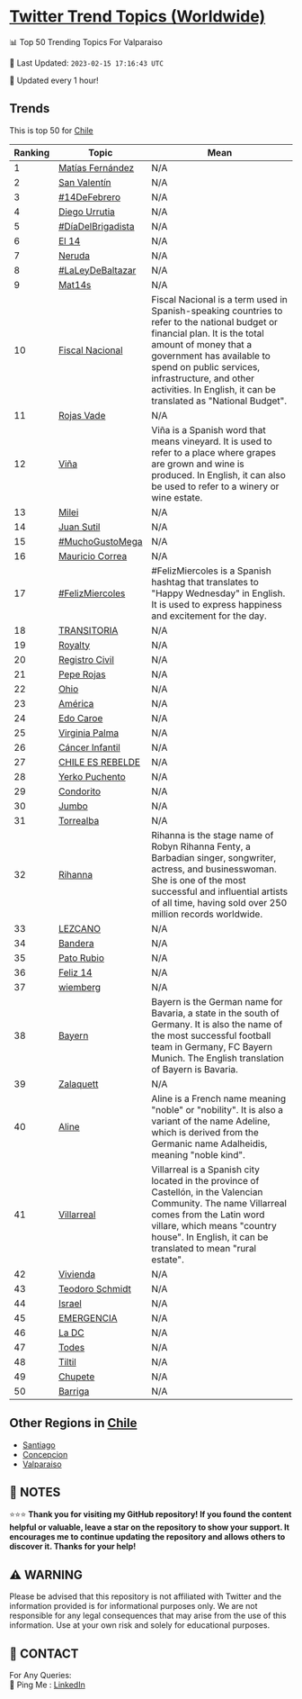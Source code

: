 [Twitter Trend Topics (Worldwide)](https://github.com/ErcinDedeoglu/Twitter-Trend-Topics)
==========


📊 Top 50 Trending Topics For Valparaiso

📆 Last Updated: `2023-02-15 17:16:43 UTC`

🔧 Updated every 1 hour!


## Trends

This is top 50 for [Chile](</Chile>)

| Ranking | Topic | Mean |
| ------- | ------------ | ------------ |
| 1 | [Matías Fernández](http://twitter.com/search?q=Mat%c3%adas+Fern%c3%a1ndez) | N/A |
| 2 | [San Valentín](http://twitter.com/search?q=San+Valent%c3%adn) | N/A |
| 3 | [#14DeFebrero](http://twitter.com/search?q=%2314DeFebrero) | N/A |
| 4 | [Diego Urrutia](http://twitter.com/search?q=Diego+Urrutia) | N/A |
| 5 | [#DíaDelBrigadista](http://twitter.com/search?q=%23D%c3%adaDelBrigadista) | N/A |
| 6 | [El 14](http://twitter.com/search?q=El+14) | N/A |
| 7 | [Neruda](http://twitter.com/search?q=Neruda) | N/A |
| 8 | [#LaLeyDeBaltazar](http://twitter.com/search?q=%23LaLeyDeBaltazar) | N/A |
| 9 | [Mat14s](http://twitter.com/search?q=Mat14s) | N/A |
| 10 | [Fiscal Nacional](http://twitter.com/search?q=Fiscal+Nacional) | Fiscal Nacional is a term used in Spanish-speaking countries to refer to the national budget or financial plan. It is the total amount of money that a government has available to spend on public services, infrastructure, and other activities. In English, it can be translated as "National Budget". |
| 11 | [Rojas Vade](http://twitter.com/search?q=Rojas+Vade) | N/A |
| 12 | [Viña](http://twitter.com/search?q=Vi%c3%b1a) | Viña is a Spanish word that means vineyard. It is used to refer to a place where grapes are grown and wine is produced. In English, it can also be used to refer to a winery or wine estate. |
| 13 | [Milei](http://twitter.com/search?q=Milei) | N/A |
| 14 | [Juan Sutil](http://twitter.com/search?q=Juan+Sutil) | N/A |
| 15 | [#MuchoGustoMega](http://twitter.com/search?q=%23MuchoGustoMega) | N/A |
| 16 | [Mauricio Correa](http://twitter.com/search?q=Mauricio+Correa) | N/A |
| 17 | [#FelizMiercoles](http://twitter.com/search?q=%23FelizMiercoles) | #FelizMiercoles is a Spanish hashtag that translates to "Happy Wednesday" in English. It is used to express happiness and excitement for the day. |
| 18 | [TRANSITORIA](http://twitter.com/search?q=TRANSITORIA) | N/A |
| 19 | [Royalty](http://twitter.com/search?q=Royalty) | N/A |
| 20 | [Registro Civil](http://twitter.com/search?q=Registro+Civil) | N/A |
| 21 | [Pepe Rojas](http://twitter.com/search?q=Pepe+Rojas) | N/A |
| 22 | [Ohio](http://twitter.com/search?q=Ohio) | N/A |
| 23 | [América](http://twitter.com/search?q=Am%c3%a9rica) | N/A |
| 24 | [Edo Caroe](http://twitter.com/search?q=Edo+Caroe) | N/A |
| 25 | [Virginia Palma](http://twitter.com/search?q=Virginia+Palma) | N/A |
| 26 | [Cáncer Infantil](http://twitter.com/search?q=C%c3%a1ncer+Infantil) | N/A |
| 27 | [CHILE ES REBELDE](http://twitter.com/search?q=CHILE+ES+REBELDE) | N/A |
| 28 | [Yerko Puchento](http://twitter.com/search?q=Yerko+Puchento) | N/A |
| 29 | [Condorito](http://twitter.com/search?q=Condorito) | N/A |
| 30 | [Jumbo](http://twitter.com/search?q=Jumbo) | N/A |
| 31 | [Torrealba](http://twitter.com/search?q=Torrealba) | N/A |
| 32 | [Rihanna](http://twitter.com/search?q=Rihanna) | Rihanna is the stage name of Robyn Rihanna Fenty, a Barbadian singer, songwriter, actress, and businesswoman. She is one of the most successful and influential artists of all time, having sold over 250 million records worldwide. |
| 33 | [LEZCANO](http://twitter.com/search?q=LEZCANO) | N/A |
| 34 | [Bandera](http://twitter.com/search?q=Bandera) | N/A |
| 35 | [Pato Rubio](http://twitter.com/search?q=Pato+Rubio) | N/A |
| 36 | [Feliz 14](http://twitter.com/search?q=Feliz+14) | N/A |
| 37 | [wiemberg](http://twitter.com/search?q=wiemberg) | N/A |
| 38 | [Bayern](http://twitter.com/search?q=Bayern) | Bayern is the German name for Bavaria, a state in the south of Germany. It is also the name of the most successful football team in Germany, FC Bayern Munich. The English translation of Bayern is Bavaria. |
| 39 | [Zalaquett](http://twitter.com/search?q=Zalaquett) | N/A |
| 40 | [Aline](http://twitter.com/search?q=Aline) | Aline is a French name meaning "noble" or "nobility". It is also a variant of the name Adeline, which is derived from the Germanic name Adalheidis, meaning "noble kind". |
| 41 | [Villarreal](http://twitter.com/search?q=Villarreal) | Villarreal is a Spanish city located in the province of Castellón, in the Valencian Community. The name Villarreal comes from the Latin word villare, which means "country house". In English, it can be translated to mean "rural estate". |
| 42 | [Vivienda](http://twitter.com/search?q=Vivienda) | N/A |
| 43 | [Teodoro Schmidt](http://twitter.com/search?q=Teodoro+Schmidt) | N/A |
| 44 | [Israel](http://twitter.com/search?q=Israel) | N/A |
| 45 | [EMERGENCIA](http://twitter.com/search?q=EMERGENCIA) | N/A |
| 46 | [La DC](http://twitter.com/search?q=La+DC) | N/A |
| 47 | [Todes](http://twitter.com/search?q=Todes) | N/A |
| 48 | [Tiltil](http://twitter.com/search?q=Tiltil) | N/A |
| 49 | [Chupete](http://twitter.com/search?q=Chupete) | N/A |
| 50 | [Barriga](http://twitter.com/search?q=Barriga) | N/A |



## Other Regions in [Chile](</Chile>)

* [Santiago](</Chile/Santiago.md>)
* [Concepcion](</Chile/Concepcion.md>)
* [Valparaiso](</Chile/Valparaiso.md>)



## 📝 NOTES

⭐⭐⭐ **Thank you for visiting my GitHub repository! If you found the content helpful or valuable, leave a star on the repository to show your support. It encourages me to continue updating the repository and allows others to discover it. Thanks for your help!**


## ⚠️ WARNING

Please be advised that this repository is not affiliated with Twitter and the information provided is for informational purposes only. We are not responsible for any legal consequences that may arise from the use of this information. Use at your own risk and solely for educational purposes.


## 📨 CONTACT

 For Any Queries:  
            🏓 Ping Me : [LinkedIn](https://www.linkedin.com/in/ercindedeoglu/)
